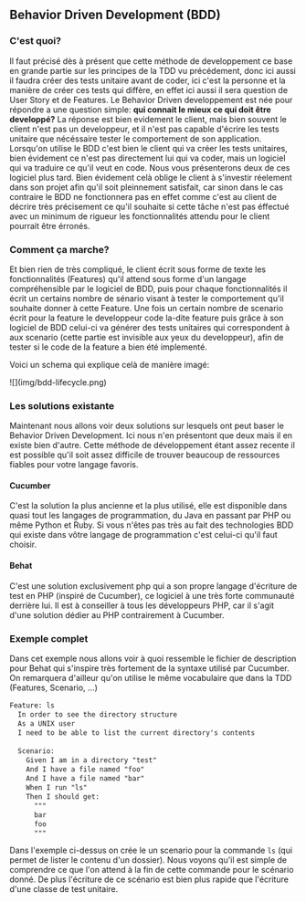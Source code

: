 
## Behavior Driven Development (BDD)

### C'est quoi?
Il faut précisé dès à présent que cette méthode de developpement ce base en grande partie sur les principes de la TDD vu précédement, donc ici aussi il faudra créer des tests unitaire avant de coder, ici c'est la personne et la manière de créer ces tests qui diffère, en effet ici aussi il sera question de User Story et de Features.
Le Behavior Driven developpement est née pour répondre a une question simple: **qui connait le mieux ce qui doit être developpé?** La réponse est bien evidement le client, mais bien souvent le client n'est pas un developpeur, et il n'est pas capable d'écrire les tests unitaire que nécéssaire tester le comportement de son application.
Lorsqu'on utilise le BDD c'est bien le client qui va créer les tests unitaires, bien évidement ce n'est pas directement lui qui va coder, mais un logiciel qui va traduire ce qu'il veut en code. Nous vous présenterons deux de ces logiciel plus tard. Bien évidement celà oblige le client à s'investir réelement dans son projet afin qu'il soit pleinnement satisfait, car sinon dans le cas contraire le BDD ne fonctionnera pas en effet comme c'est au client de décrire très précisement ce qu'il souhaite si cette tâche n'est pas éffectué avec un minimum de rigueur les fonctionnalités attendu pour le client pourrait être érronés.

### Comment ça marche?
Et bien rien de très compliqué, le client écrit sous forme de texte les fonctionnalités (Features) qu'il attend sous forme d'un langage compréhensible par le logiciel de BDD, puis pour chaque fonctionnalités il écrit un certains nombre de sénario visant à tester le comportement qu'il souhaite donner à cette Feature. Une fois un certain nombre de scenario écrit pour la feature le developpeur code la-dite feature puis grâce à son logiciel de BDD celui-ci va générer des tests unitaires qui correspondent à aux scenario (cette partie est invisible aux yeux du developpeur), afin de tester si le code de la feature a bien été implementé.

Voici un schema qui explique celà de manière imagé:
<div>![](img/bdd-lifecycle.png)</div>

### Les solutions existante
Maintenant nous allons voir deux solutions sur lesquels ont peut baser le Behavior Driven Development. Ici nous n'en présentont que deux mais il en existe bien d'autre. Cette méthode de développement étant assez recente il est possible qu'il soit assez difficile de trouver beaucoup de ressources fiables pour votre langage favoris.

#### Cucumber
C'est la solution la plus ancienne et la plus utilisé, elle est disponible dans quasi tout les langages de programmation, du Java en passant par PHP ou même Python et Ruby. Si vous n'êtes pas très au fait des technologies BDD qui existe dans vôtre langage de programmation c'est celui-ci qu'il faut choisir.

#### Behat
C'est une solution exclusivement php qui a son propre langage d'écriture de test en PHP (inspiré de Cucumber), ce logiciel à une très forte communauté derrière lui. Il est à conseiller à tous les développeurs PHP, car il s'agit d'une solution dédier au PHP contrairement à Cucumber.

### Exemple complet
Dans cet exemple nous allons voir à quoi ressemble le fichier de description pour Behat qui s'inspire très fortement de la syntaxe utilisé par Cucumber. On remarquera d'ailleur qu'on utilise le même vocabulaire que dans la TDD (Features, Scenario, ...)

```
Feature: ls
  In order to see the directory structure
  As a UNIX user
  I need to be able to list the current directory's contents

  Scenario:
    Given I am in a directory "test"
    And I have a file named "foo"
    And I have a file named "bar"
    When I run "ls"
    Then I should get:
      """
      bar
      foo
      """
```
Dans l'exemple ci-dessus on crée le un scenario pour la commande ``ls`` (qui permet de lister le contenu d'un dossier). Nous voyons qu'il est  simple de comprendre ce que l'on attend à la fin de cette commande pour le scénario donné. De plus l'écriture de ce scénario est bien plus rapide que l'écriture d'une classe de test unitaire.
